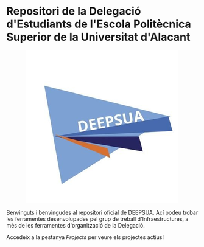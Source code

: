 # Repositori de la Delegació d'Estudiants de l'Escola Politècnica Superior de la Universitat d'Alacant

<p align="center">
  <img src="deepsua_icon.jpeg" />
</p>

Benvinguts i benvingudes al repositori oficial de DEEPSUA. Ací podeu trobar les ferramentes desenvolupades pel grup de treball d'Infraestructures, a més de les ferramentes d'organització de la Delegació.

Accedeix a la pestanya *Projects* per veure els projectes actius!

<!--

**Here are some ideas to get you started:**

🙋‍♀️ A short introduction - what is your organization all about?
🌈 Contribution guidelines - how can the community get involved?
👩‍💻 Useful resources - where can the community find your docs? Is there anything else the community should know?
🍿 Fun facts - what does your team eat for breakfast?
🧙 Remember, you can do mighty things with the power of [Markdown](https://docs.github.com/github/writing-on-github/getting-started-with-writing-and-formatting-on-github/basic-writing-and-formatting-syntax)
-->
